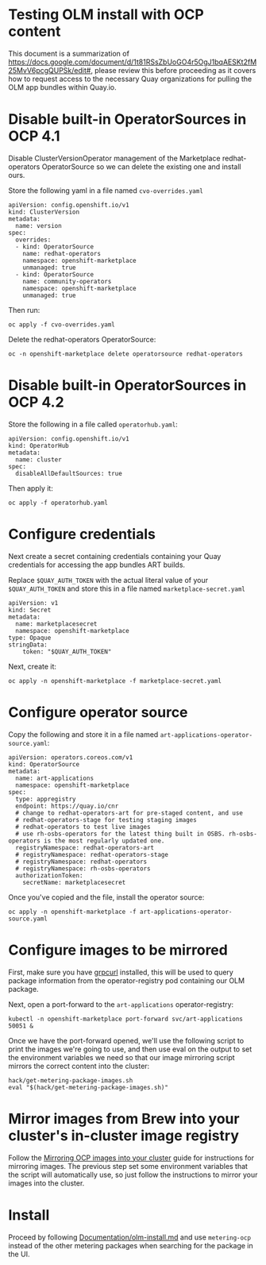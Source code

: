 # Testing OLM install with OCP content

This document is a summarization of https://docs.google.com/document/d/1t81RSsZbUoGO4r5OgJ1bqAESKt2fM25MvV6pcgQUPSk/edit#, please review this before proceeding as it covers how to request access to the necessary Quay organizations for pulling the OLM app bundles within Quay.io.

# Disable built-in OperatorSources in OCP 4.1

Disable ClusterVersionOperator management of the Marketplace redhat-operators OperatorSource so we can delete the existing one and install ours.

Store the following yaml in a file named `cvo-overrides.yaml`

```
apiVersion: config.openshift.io/v1
kind: ClusterVersion
metadata:
  name: version
spec:
  overrides:
  - kind: OperatorSource
    name: redhat-operators
    namespace: openshift-marketplace
    unmanaged: true
  - kind: OperatorSource
    name: community-operators
    namespace: openshift-marketplace
    unmanaged: true
```

Then run:

```
oc apply -f cvo-overrides.yaml
```

Delete the redhat-operators OperatorSource:

```
oc -n openshift-marketplace delete operatorsource redhat-operators
```

# Disable built-in OperatorSources in OCP 4.2

Store the following in a file called `operatorhub.yaml`:

```
apiVersion: config.openshift.io/v1
kind: OperatorHub
metadata:
  name: cluster
spec:
  disableAllDefaultSources: true
```

Then apply it:

```
oc apply -f operatorhub.yaml
```

# Configure credentials

Next create a secret containing credentials containing your Quay credentials for accessing the app bundles ART builds.

Replace `$QUAY_AUTH_TOKEN` with the actual literal value of your `$QUAY_AUTH_TOKEN` and store this in a file named `marketplace-secret.yaml`

```
apiVersion: v1
kind: Secret
metadata:
  name: marketplacesecret
  namespace: openshift-marketplace
type: Opaque
stringData:
    token: "$QUAY_AUTH_TOKEN"
```

Next, create it:

```
oc apply -n openshift-marketplace -f marketplace-secret.yaml
```

# Configure operator source

Copy the following and store it in a file named `art-applications-operator-source.yaml`:

```
apiVersion: operators.coreos.com/v1
kind: OperatorSource
metadata:
  name: art-applications
  namespace: openshift-marketplace
spec:
  type: appregistry
  endpoint: https://quay.io/cnr
  # change to redhat-operators-art for pre-staged content, and use
  # redhat-operators-stage for testing staging images
  # redhat-operators to test live images
  # use rh-osbs-operators for the latest thing built in OSBS. rh-osbs-operators is the most regularly updated one.
  registryNamespace: redhat-operators-art
  # registryNamespace: redhat-operators-stage
  # registryNamespace: redhat-operators
  # registryNamespace: rh-osbs-operators
  authorizationToken:
    secretName: marketplacesecret
```

Once you've copied and the file, install the operator source:

```
oc apply -n openshift-marketplace -f art-applications-operator-source.yaml
```

# Configure images to be mirrored

First, make sure you have [grpcurl](https://github.com/fullstorydev/grpcurl) installed, this will be used to query package information from the operator-registry pod containing our OLM package.

Next, open a port-forward to the `art-applications` operator-registry:

```
kubectl -n openshift-marketplace port-forward svc/art-applications 50051 &
```

Once we have the port-forward opened, we'll use the following script to print the images we're going to use, and then use eval on the output to set the environment variables we need so that our image mirroring script mirrors the correct content into the cluster:

```
hack/get-metering-package-images.sh
eval "$(hack/get-metering-package-images.sh)"
```

# Mirror images from Brew into your cluster's in-cluster image registry

Follow the [Mirroring OCP images into your cluster](mirroring-ocp-images.md) guide for instructions for mirroring images.
The previous step set some environment variables that the script will automatically use, so just follow the instructions to mirror your images into the cluster.

# Install

Proceed by following [Documentation/olm-install.md](../olm-install.md) and use `metering-ocp` instead of the other metering packages when searching for the package in the UI.
